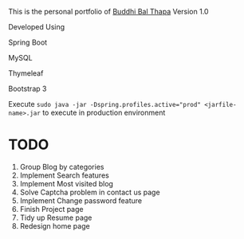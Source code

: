 This is the personal portfolio of [Buddhi Bal Thapa](budthapa.pro)
Version 1.0

Developed Using 

Spring Boot

MySQL

Thymeleaf

Bootstrap 3

Execute `sudo java -jar -Dspring.profiles.active="prod" <jarfile-name>.jar` to execute in production environment

# TODO
  1. Group Blog by categories 
  2. Implement Search features
  3. Implement Most visited blog
  4. Solve Captcha problem in contact us page
  5. Implement Change password feature
  6. Finish Project page
  7. Tidy up Resume page
  7. Redesign home page
